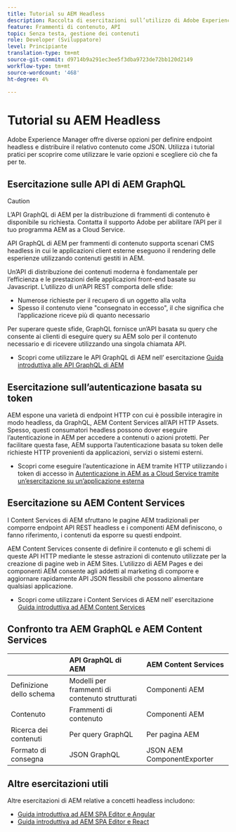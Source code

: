 ```yaml
---
title: Tutorial su AEM Headless
description: Raccolta di esercitazioni sull’utilizzo di Adobe Experience Manager as a Headless CMS.
feature: Frammenti di contenuto, API
topic: Senza testa, gestione dei contenuti
role: Developer (Sviluppatore)
level: Principiante
translation-type: tm+mt
source-git-commit: d9714b9a291ec3ee5f3dba9723de72bb120d2149
workflow-type: tm+mt
source-wordcount: '468'
ht-degree: 4%

---
```



# Tutorial su AEM Headless

Adobe Experience Manager offre diverse opzioni per definire endpoint headless e distribuire il relativo contenuto come JSON. Utilizza i tutorial pratici per scoprire come utilizzare le varie opzioni e scegliere ciò che fa per te.

## Esercitazione sulle API di AEM GraphQL

>[!CAUTION]
>
> L’API GraphQL di AEM per la distribuzione di frammenti di contenuto è disponibile su richiesta.
> Contatta il supporto Adobe per abilitare l’API per il tuo programma AEM as a Cloud Service.

API GraphQL di AEM per frammenti di contenuto
supporta scenari CMS headless in cui le applicazioni client esterne eseguono il rendering delle esperienze utilizzando contenuti gestiti in AEM.

Un’API di distribuzione dei contenuti moderna è fondamentale per l’efficienza e le prestazioni delle applicazioni front-end basate su Javascript. L’utilizzo di un’API REST comporta delle sfide:

* Numerose richieste per il recupero di un oggetto alla volta
* Spesso il contenuto viene &quot;consegnato in eccesso&quot;, il che significa che l’applicazione riceve più di quanto necessario

Per superare queste sfide, GraphQL fornisce un’API basata su query che consente ai clienti di eseguire query su AEM solo per il contenuto necessario e di ricevere utilizzando una singola chiamata API.

* Scopri come utilizzare le API GraphQL di AEM nell’ esercitazione [Guida introduttiva alle API GraphQL di AEM](./graphql/overview.md)

## Esercitazione sull’autenticazione basata su token

AEM espone una varietà di endpoint HTTP con cui è possibile interagire in modo headless, da GraphQL, AEM Content Services all’API HTTP Assets. Spesso, questi consumatori headless possono dover eseguire l’autenticazione in AEM per accedere a contenuti o azioni protetti. Per facilitare questa fase, AEM supporta l’autenticazione basata su token delle richieste HTTP provenienti da applicazioni, servizi o sistemi esterni.

* Scopri come eseguire l’autenticazione in AEM tramite HTTP utilizzando i token di accesso in [Autenticazione in AEM as a Cloud Service tramite un’esercitazione su un’applicazione esterna](./authentication/overview.md)

## Esercitazione su AEM Content Services

I Content Services di AEM sfruttano le pagine AEM tradizionali per comporre endpoint API REST headless e i componenti AEM definiscono, o fanno riferimento, i contenuti da esporre su questi endpoint.

AEM Content Services consente di definire il contenuto e gli schemi di queste API HTTP mediante le stesse astrazioni di contenuto utilizzate per la creazione di pagine web in AEM Sites. L’utilizzo di AEM Pages e dei componenti AEM consente agli addetti al marketing di comporre e aggiornare rapidamente API JSON flessibili che possono alimentare qualsiasi applicazione.

* Scopri come utilizzare i Content Services di AEM nell’ esercitazione [Guida introduttiva ad AEM Content Services](./content-services/overview.md)

## Confronto tra AEM GraphQL e AEM Content Services

|  | API GraphQL di AEM | AEM Content Services |
|--------------------------------|:-----------------|:---------------------|
| Definizione dello schema | Modelli per frammenti di contenuto strutturati | Componenti AEM |
| Contenuto | Frammenti di contenuto | Componenti AEM |
| Ricerca dei contenuti | Per query GraphQL | Per pagina AEM |
| Formato di consegna | JSON GraphQL | JSON AEM ComponentExporter |

## Altre esercitazioni utili

Altre esercitazioni di AEM relative a concetti headless includono:

* [Guida introduttiva ad AEM SPA Editor e Angular](https://experienceleague.adobe.com/docs/experience-manager-learn/spa-angular-tutorial/overview.html)
* [Guida introduttiva ad AEM SPA Editor e React](https://experienceleague.adobe.com/docs/experience-manager-learn/spa-react-tutorial/overview.html)